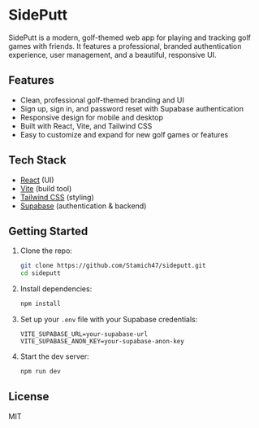 # SidePutt

SidePutt is a modern, golf-themed web app for playing and tracking golf games with friends. It features a professional, branded authentication experience, user management, and a beautiful, responsive UI.

## Features

- Clean, professional golf-themed branding and UI
- Sign up, sign in, and password reset with Supabase authentication
- Responsive design for mobile and desktop
- Built with React, Vite, and Tailwind CSS
- Easy to customize and expand for new golf games or features

## Tech Stack

- [React](https://react.dev/) (UI)
- [Vite](https://vitejs.dev/) (build tool)
- [Tailwind CSS](https://tailwindcss.com/) (styling)
- [Supabase](https://supabase.com/) (authentication & backend)

## Getting Started

1. Clone the repo:
   ```sh
   git clone https://github.com/Stamich47/sideputt.git
   cd sideputt
   ```
2. Install dependencies:
   ```sh
   npm install
   ```
3. Set up your `.env` file with your Supabase credentials:
   ```env
   VITE_SUPABASE_URL=your-supabase-url
   VITE_SUPABASE_ANON_KEY=your-supabase-anon-key
   ```
4. Start the dev server:
   ```sh
   npm run dev
   ```

## License

MIT
